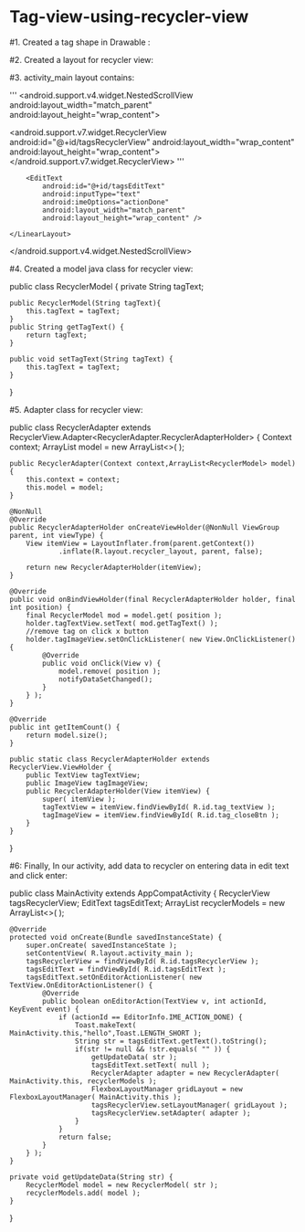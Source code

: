 # Tag-view-using-recycler-view


#1. Created a tag shape in Drawable :

<shape xmlns:android="http://schemas.android.com/apk/res/android"
    android:shape="rectangle">
    <solid android:color="#cfcfcf">
    </solid>
    <corners android:radius="20dp">
    </corners>
</shape>


#2. Created a layout for recycler view:

<LinearLayout xmlns:android="http://schemas.android.com/apk/res/android"
    android:orientation="horizontal"
    android:layout_width="wrap_content"
    android:layout_height="wrap_content"
    android:padding="5dp"
    android:layout_margin="4dp"
    android:gravity="center"
    android:background="@drawable/tags_layout">
    <TextView
        android:id="@+id/tag_textView"
        android:layout_width="wrap_content"
        android:layout_height="wrap_content"
        android:maxLines="1"
        android:maxLength="25"
        android:ellipsize="end"
        android:padding="2dp"
        android:text="Hello"/>
    <ImageView
        android:id="@+id/tag_closeBtn"
        android:layout_width="wrap_content"
        android:layout_height="wrap_content"
        android:src="@drawable/ic_close"/>
</LinearLayout>


#3. activity_main layout contains:

'''
<LinearLayout xmlns:android="http://schemas.android.com/apk/res/android"
    xmlns:app="http://schemas.android.com/apk/res-auto"
    xmlns:tools="http://schemas.android.com/tools"
    android:layout_width="match_parent"
    android:layout_height="match_parent"
    tools:context="com.example.file.recyclerviewtags.MainActivity">
<android.support.v4.widget.NestedScrollView
    android:layout_width="match_parent"
    android:layout_height="wrap_content">
    <LinearLayout
        android:layout_width="match_parent"
        android:layout_height="wrap_content"
        android:orientation="vertical">

<android.support.v7.widget.RecyclerView
    android:id="@+id/tagsRecyclerView"
    android:layout_width="wrap_content"
    android:layout_height="wrap_content">
</android.support.v7.widget.RecyclerView>
'''

        <EditText
            android:id="@+id/tagsEditText"
            android:inputType="text"
            android:imeOptions="actionDone"
            android:layout_width="match_parent"
            android:layout_height="wrap_content" />

    </LinearLayout>
</android.support.v4.widget.NestedScrollView>

</LinearLayout>


#4. Created a model java class for recycler view:

public class RecyclerModel {
    private String tagText;

    public RecyclerModel(String tagText){
        this.tagText = tagText;
    }
    public String getTagText() {
        return tagText;
    }

    public void setTagText(String tagText) {
        this.tagText = tagText;
    }

}

#5. Adapter class for recycler view:

public class RecyclerAdapter extends RecyclerView.Adapter<RecyclerAdapter.RecyclerAdapterHolder> {
    Context context;
    ArrayList<RecyclerModel> model = new ArrayList<>(  );

    public RecyclerAdapter(Context context,ArrayList<RecyclerModel> model){
        this.context = context;
        this.model = model;
    }

    @NonNull
    @Override
    public RecyclerAdapterHolder onCreateViewHolder(@NonNull ViewGroup parent, int viewType) {
        View itemView = LayoutInflater.from(parent.getContext())
                .inflate(R.layout.recycler_layout, parent, false);

        return new RecyclerAdapterHolder(itemView);
    }

    @Override
    public void onBindViewHolder(final RecyclerAdapterHolder holder, final int position) {
        final RecyclerModel mod = model.get( position );
        holder.tagTextView.setText( mod.getTagText() );
        //remove tag on click x button
        holder.tagImageView.setOnClickListener( new View.OnClickListener() {
            @Override
            public void onClick(View v) {
                model.remove( position );
                notifyDataSetChanged();
            }
        } );
    }

    @Override
    public int getItemCount() {
        return model.size();
    }

    public static class RecyclerAdapterHolder extends RecyclerView.ViewHolder {
        public TextView tagTextView;
        public ImageView tagImageView;
        public RecyclerAdapterHolder(View itemView) {
            super( itemView );
            tagTextView = itemView.findViewById( R.id.tag_textView );
            tagImageView = itemView.findViewById( R.id.tag_closeBtn );
        }
    }
}


#6: Finally, In our activity, add data to recycler on entering data in edit text and click enter:

public class MainActivity extends AppCompatActivity {
    RecyclerView tagsRecyclerView;
    EditText tagsEditText;
    ArrayList<RecyclerModel> recyclerModels = new ArrayList<>(  );

    @Override
    protected void onCreate(Bundle savedInstanceState) {
        super.onCreate( savedInstanceState );
        setContentView( R.layout.activity_main );
        tagsRecyclerView = findViewById( R.id.tagsRecyclerView );
        tagsEditText = findViewById( R.id.tagsEditText );
        tagsEditText.setOnEditorActionListener( new TextView.OnEditorActionListener() {
            @Override
            public boolean onEditorAction(TextView v, int actionId, KeyEvent event) {
                if (actionId == EditorInfo.IME_ACTION_DONE) {
                    Toast.makeText( MainActivity.this,"hello",Toast.LENGTH_SHORT );
                    String str = tagsEditText.getText().toString();
                    if(str != null && !str.equals( "" )) {
                        getUpdateData( str );
                        tagsEditText.setText( null );
                        RecyclerAdapter adapter = new RecyclerAdapter( MainActivity.this, recyclerModels );
                        FlexboxLayoutManager gridLayout = new FlexboxLayoutManager( MainActivity.this );
                        tagsRecyclerView.setLayoutManager( gridLayout );
                        tagsRecyclerView.setAdapter( adapter );
                    }
                }
                return false;
            }
        } );
    }

    private void getUpdateData(String str) {
        RecyclerModel model = new RecyclerModel( str );
        recyclerModels.add( model );
    }
}




